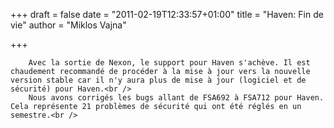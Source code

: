 
+++
draft = false
date = "2011-02-19T12:33:57+01:00"
title = "Haven: Fin de vie"
author = "Miklos Vajna"

+++

        Avec la sortie de Nexon, le support pour Haven s'achève. Il est chaudement recommandé de procéder à la mise à jour vers la nouvelle version stable car il n'y aura plus de mise à jour (logiciel et de sécurité) pour Haven.<br />
        Nous avons corrigés les bugs allant de FSA692 à FSA712 pour Haven. Cela représente 21 problèmes de sécurité qui ont été réglés en un semestre.<br />
            
        